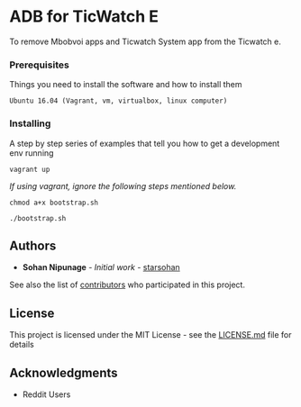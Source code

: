 # ADB for TicWatch E

To remove Mbobvoi apps and Ticwatch System app from the Ticwatch e.

### Prerequisites

Things you need to install the software and how to install them

```
Ubuntu 16.04 (Vagrant, vm, virtualbox, linux computer)
```

### Installing

A step by step series of examples that tell you how to get a development env running

```
vagrant up
```
*If using vagrant, ignore the following steps mentioned below.*
```
chmod a+x bootstrap.sh
```
```
./bootstrap.sh
```

## Authors

* **Sohan Nipunage** - *Initial work* - [starsohan](https://github.com/starsohan)

See also the list of [contributors](https://github.com/your/project/contributors) who participated in this project.

## License

This project is licensed under the MIT License - see the [LICENSE.md](LICENSE.md) file for details

## Acknowledgments

* Reddit Users
